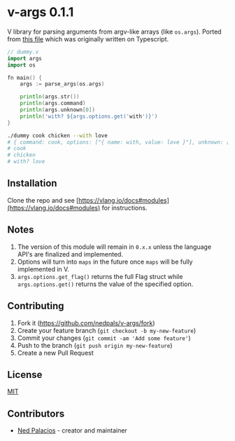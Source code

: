 # v-args 0.1.1
V library for parsing arguments from argv-like arrays (like `os.args`). Ported from [this file](https://github.com/nedpals/kuman/blob/master/src/parser.ts) which was originally written on Typescript.

```go
// dummy.v
import args
import os

fn main() {
    args := parse_args(os.args)

    println(args.str())
    println(args.command)
    println(args.unknown[0])
    println('with? ${args.options.get('with')}')
}
```

```bash
./dummy cook chicken --with love
# { command: cook, options: ["{ name: with, value: love }"], unknown: ['chicken'] }
# cook
# chicken
# with? love
```

## Installation
Clone the repo and see [https://vlang.io/docs#modules](https://vlang.io/docs#modules) for instructions.

## Notes
1. The version of this module will remain in `0.x.x` unless the language API's are finalized and implemented.
2. Options will turn into `maps` in the future once `maps` will be fully implemented in V.
3. `args.options.get_flag()` returns the full Flag struct while `args.options.get()` returns the value of the specified option.

## Contributing

1. Fork it (<https://github.com/nedpals/v-args/fork>)
2. Create your feature branch (`git checkout -b my-new-feature`)
3. Commit your changes (`git commit -am 'Add some feature'`)
4. Push to the branch (`git push origin my-new-feature`)
5. Create a new Pull Request

## License
[MIT](LICENSE)

## Contributors

- [Ned Palacios](https://github.com/nedpals) - creator and maintainer
